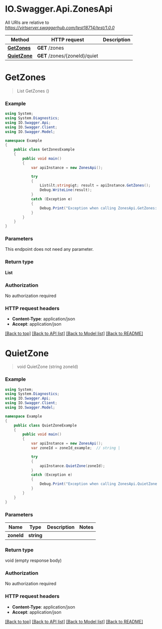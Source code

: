 # IO.Swagger.Api.ZonesApi

All URIs are relative to *https://virtserver.swaggerhub.com/test18714/test/1.0.0*

Method | HTTP request | Description
------------- | ------------- | -------------
[**GetZones**](ZonesApi.md#getzones) | **GET** /zones | 
[**QuietZone**](ZonesApi.md#quietzone) | **GET** /zones/{zoneId}/quiet | 


<a name="getzones"></a>
# **GetZones**
> List<string> GetZones ()



### Example
```csharp
using System;
using System.Diagnostics;
using IO.Swagger.Api;
using IO.Swagger.Client;
using IO.Swagger.Model;

namespace Example
{
    public class GetZonesExample
    {
        public void main()
        {
            var apiInstance = new ZonesApi();

            try
            {
                List&lt;string&gt; result = apiInstance.GetZones();
                Debug.WriteLine(result);
            }
            catch (Exception e)
            {
                Debug.Print("Exception when calling ZonesApi.GetZones: " + e.Message );
            }
        }
    }
}
```

### Parameters
This endpoint does not need any parameter.

### Return type

**List<string>**

### Authorization

No authorization required

### HTTP request headers

 - **Content-Type**: application/json
 - **Accept**: application/json

[[Back to top]](#) [[Back to API list]](../README.md#documentation-for-api-endpoints) [[Back to Model list]](../README.md#documentation-for-models) [[Back to README]](../README.md)

<a name="quietzone"></a>
# **QuietZone**
> void QuietZone (string zoneId)



### Example
```csharp
using System;
using System.Diagnostics;
using IO.Swagger.Api;
using IO.Swagger.Client;
using IO.Swagger.Model;

namespace Example
{
    public class QuietZoneExample
    {
        public void main()
        {
            var apiInstance = new ZonesApi();
            var zoneId = zoneId_example;  // string | 

            try
            {
                apiInstance.QuietZone(zoneId);
            }
            catch (Exception e)
            {
                Debug.Print("Exception when calling ZonesApi.QuietZone: " + e.Message );
            }
        }
    }
}
```

### Parameters

Name | Type | Description  | Notes
------------- | ------------- | ------------- | -------------
 **zoneId** | **string**|  | 

### Return type

void (empty response body)

### Authorization

No authorization required

### HTTP request headers

 - **Content-Type**: application/json
 - **Accept**: application/json

[[Back to top]](#) [[Back to API list]](../README.md#documentation-for-api-endpoints) [[Back to Model list]](../README.md#documentation-for-models) [[Back to README]](../README.md)

